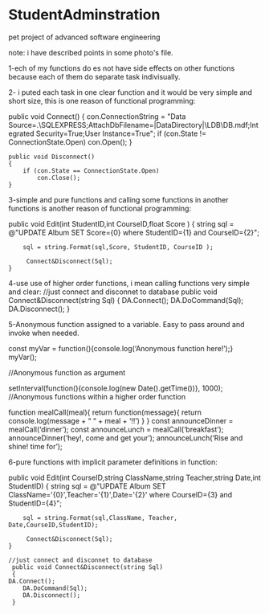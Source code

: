 # StudentAdminstration
pet project of advanced software engineering

note: i have described points in some photo's file.

 1-ech of my functions do es not have side effects on other functions because each of them do separate task indivisually.

2- i puted each task in one clear function and it would be very simple and short size, this is one reason of functional programming:

 public void Connect()
    {
        con.ConnectionString = "Data Source=.\\SQLEXPRESS;AttachDbFilename=|DataDirectory|\\LDB\\DB.mdf;Integrated Security=True;User Instance=True";
        if (con.State != ConnectionState.Open)
            con.Open();
    }
	
    public void Disconnect()
    {
        if (con.State == ConnectionState.Open)
            con.Close();
    }
	   
  3-simple and pure functions and calling some functions in another functions is another reason of functional programming:
  
   public void Edit(int StudentID,int CourseID,float Score )
    {
        string sql = @"UPDATE Album SET  Score={0}  where StudentID={1} and CourseID={2}";

        sql = string.Format(sql,Score, StudentID, CourseID );

         Connect&Disconnect(Sql);
    }

4-use use of higher order functions, i mean calling functions very simple and clear: 
    //just connect and disconnet to database
     public void Connect&Disconnect(string Sql)
	 {
		    DA.Connect();
        DA.DoCommand(Sql);
        DA.Disconnect();
	 }


5-Anonymous function assigned to a variable. Easy to pass around and invoke when needed.

const myVar = function(){console.log(‘Anonymous function here!’);}
myVar();

//Anonymous function as argument

setInterval(function(){console.log(new Date().getTime())}, 1000);
//Anonymous functions within a higher order function

function mealCall(meal){
   return function(message){
     return console.log(message + “ “ + meal + ‘!!’)
    }
 }
const announceDinner = mealCall(‘dinner’);
const announceLunch = mealCall(‘breakfast’);
announceDinner(‘hey!, come and get your’);
announceLunch(‘Rise and shine! time for’);


6-pure functions with implicit parameter definitions in function:

public void Edit(int CourseID,string ClassName,string Teacher,string Date,int StudentID)
    {
        string sql = @"UPDATE Album SET  ClassName='{0}',Teacher='{1}',Date='{2}'  where CourseID={3} and StudentID={4}";

        sql = string.Format(sql,ClassName, Teacher, Date,CourseID,StudentID);

         Connect&Disconnect(Sql);
    }

    //just connect and disconnet to database
     public void Connect&Disconnect(string Sql)
	 {
	DA.Connect();
        DA.DoCommand(Sql);
        DA.Disconnect();
	 }

